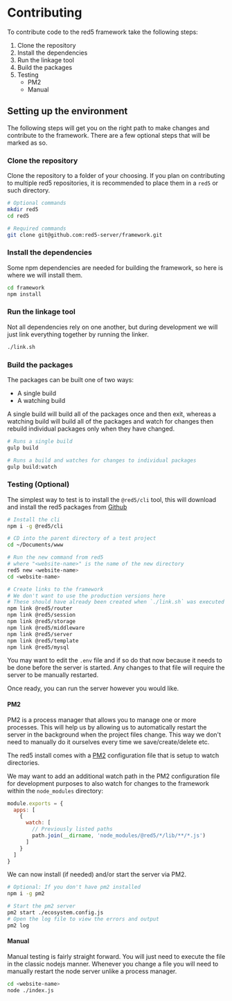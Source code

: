 # Contributing

To contribute code to the red5 framework take the following steps:

1. Clone the repository
2. Install the dependencies
3. Run the linkage tool
4. Build the packages
5. Testing
   * PM2
   * Manual

## Setting up the environment

The following steps will get you on the right path to make changes and contribute to the framework. There are a few optional steps that will be marked as so.

### Clone the repository

Clone the repository to a folder of your choosing. If you plan on contributing to multiple red5 repositories, it is recommended to place them in a `red5` or such directory.

```bash
# Optional commands
mkdir red5
cd red5

# Required commands
git clone git@github.com:red5-server/framework.git
```

### Install the dependencies

Some npm dependencies are needed for building the framework, so here is where we will install them.

```bash
cd framework
npm install
```

### Run the linkage tool

Not all dependencies rely on one another, but during development we will just link everything together by running the linker.

```bash
./link.sh
```

### Build the packages

The packages can be built one of two ways:

* A single build 
* A watching build

A single build will build all of the packages once and then exit, whereas a watching build will build all of the packages and watch for changes then rebuild individual packages only when they have changed.

```bash
# Runs a single build
gulp build

# Runs a build and watches for changes to individual packages
gulp build:watch
```

### Testing (Optional)

The simplest way to test is to install the `@red5/cli` tool, this will download and install the red5 packages from [Github](https://github.com/red5-server/red5)

```bash
# Install the cli
npm i -g @red5/cli

# CD into the parent directory of a test project
cd ~/Documents/www

# Run the new command from red5
# where "<website-name>" is the name of the new directory
red5 new <website-name>
cd <website-name>

# Create links to the framework
# We don't want to use the production versions here
# These should have already been created when `./link.sh` was executed
npm link @red5/router
npm link @red5/session
npm link @red5/storage
npm link @red5/middleware
npm link @red5/server
npm link @red5/template
npm link @red5/mysql
```

You may want to edit the `.env` file and if so do that now because it needs to be done before the server is started. Any changes to that file will require the server to be manually restarted.

Once ready, you can run the server however you would like.

#### PM2

PM2 is a process manager that allows you to manage one or more processes. This will help us by allowing us to automatically restart the server in the background when the project files change. This way we don't need to manually do it ourselves every time we save/create/delete etc.

The red5 install comes with a [PM2](https://www.npmjs.com/package/pm2) configuration file that is setup to watch directories. 


We may want to add an additional watch path in the PM2 configuration file for development purposes to also watch for changes to the framework within the `node_modules` directory:

```js
module.exports = {
  apps: [
    {
      watch: [
        // Previously listed paths
        path.join(__dirname, 'node_modules/@red5/*/lib/**/*.js')
      ]
    }
  ]
}
```

We can now install (if needed) and/or start the server via PM2.

```bash
# Optional: If you don't have pm2 installed
npm i -g pm2

# Start the pm2 server
pm2 start ./ecosystem.config.js
# Open the log file to view the errors and output
pm2 log
```

#### Manual

Manual testing is fairly straight forward. You will just need to execute the file in the classic nodejs manner. Whenever you change a file you will need to manually restart the node server unlike a process manager.

```bash
cd <website-name>
node ./index.js
```

